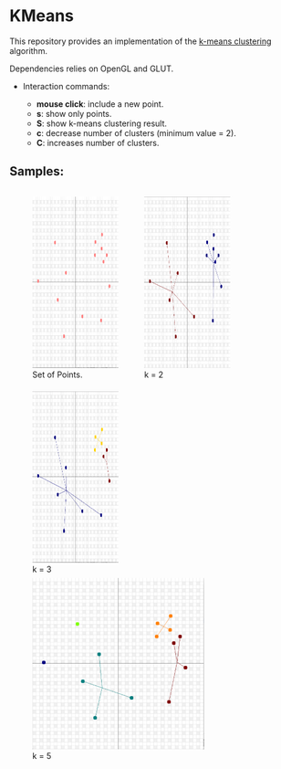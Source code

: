 # KMeans

This repository provides an implementation of the [k-means clustering](https://en.wikipedia.org/wiki/K-means_clustering) algorithm.

Dependencies relies on OpenGL and GLUT.

* Interaction commands:

  - **mouse click**: include a new point.
  - **s**: show only points.
  - **S**: show k-means clustering result.
  - **c**: decrease number of clusters (minimum value = 2).
  - **C**: increases number of clusters.

## Samples:

<figure style="float: left; width: 30%; margin-right: 1%; margin-bottom: 0.5em;" hspace="20">
  <img src="https://github.com/paulaceccon/KMeans/blob/master/Sample/points.png" height="300px">
  <figcaption style="display: block;">Set of Points.</figcaption>
</figure> 

<figure style="float: left; width: 30%; margin-right: 1%; margin-bottom: 0.5em;">
  <img src="https://github.com/paulaceccon/KMeans/blob/master/Sample/clusters%3D2.png" height="300px">
  <figcaption>k = 2</figcaption>
</figure> 

<figure style="float: left; width: 30%; margin-right: 1%; margin-bottom: 0.5em;" hspace="20">
  <img src="https://github.com/paulaceccon/KMeans/blob/master/Sample/clusters%3D3.png" height="300px">
  <figcaption>k = 3</figcaption>
</figure> 

<figure>
  <img src="https://github.com/paulaceccon/KMeans/blob/master/Sample/clusters%3D5.png" height="300px">
  <figcaption>k = 5</figcaption>
</figure> 

<p style="clear: both;">


